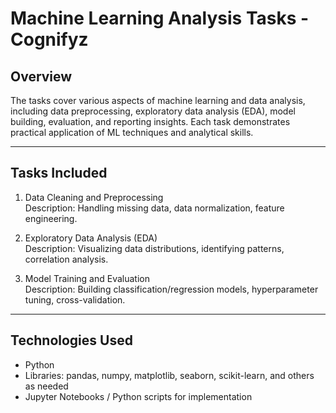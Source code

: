 # Machine Learning Analysis Tasks - Cognifyz

## Overview

The tasks cover various aspects of machine learning and data analysis, including data preprocessing, exploratory data analysis (EDA), model building, evaluation, and reporting insights. Each task demonstrates practical application of ML techniques and analytical skills.

---

## Tasks Included

1. Data Cleaning and Preprocessing  
   Description: Handling missing data, data normalization, feature engineering.

2. Exploratory Data Analysis (EDA)  
   Description: Visualizing data distributions, identifying patterns, correlation analysis.

3. Model Training and Evaluation  
   Description: Building classification/regression models, hyperparameter tuning, cross-validation.
   
---

## Technologies Used

- Python
- Libraries: pandas, numpy, matplotlib, seaborn, scikit-learn, and others as needed
- Jupyter Notebooks / Python scripts for implementation
